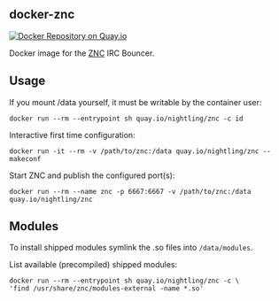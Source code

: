 ## docker-znc

[![Docker Repository on Quay.io](https://quay.io/repository/nightling/znc/status "Docker Repository on Quay.io")](https://quay.io/repository/nightling/znc)

Docker image for the [ZNC](http://wiki.znc.in/ZNC) IRC Bouncer.

## Usage

If you mount /data yourself, it must be writable by the container user:

```
docker run --rm --entrypoint sh quay.io/nightling/znc -c id
```

Interactive first time configuration:

```
docker run -it --rm -v /path/to/znc:/data quay.io/nightling/znc --makeconf
```

Start ZNC and publish the configured port(s):

```
docker run --rm --name znc -p 6667:6667 -v /path/to/znc:/data quay.io/nightling/znc
```

## Modules

To install shipped modules symlink the .so files into `/data/modules`.

List available (precompiled) shipped modules:

```
docker run --rm --entrypoint sh quay.io/nightling/znc -c \
'find /usr/share/znc/modules-external -name *.so'
```
